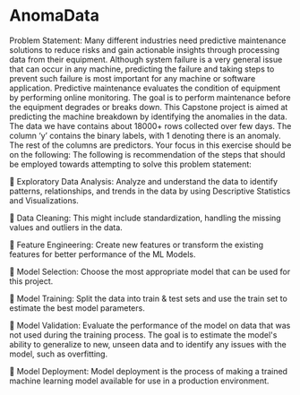 # AnomaData

Problem Statement:
Many different industries need predictive maintenance solutions to reduce risks and gain
actionable insights through processing data from their equipment.
Although system failure is a very general issue that can occur in any machine, predicting the
failure and taking steps to prevent such failure is most important for any machine or software
application.
Predictive maintenance evaluates the condition of equipment by performing online monitoring.
The goal is to perform maintenance before the equipment degrades or breaks down.
This Capstone project is aimed at predicting the machine breakdown by identifying the
anomalies in the data.
The data we have contains about 18000+ rows collected over few days. The column ‘y’ contains
the binary labels, with 1 denoting there is an anomaly. The rest of the columns are predictors.
Your focus in this exercise should be on the following:
The following is recommendation of the steps that should be employed towards attempting to
solve this problem statement:

 Exploratory Data Analysis: Analyze and understand the data to identify patterns,
relationships, and trends in the data by using Descriptive Statistics and Visualizations.

 Data Cleaning: This might include standardization, handling the missing values and
outliers in the data.

 Feature Engineering: Create new features or transform the existing features for better
performance of the ML Models.

 Model Selection: Choose the most appropriate model that can be used for this project.

 Model Training: Split the data into train &amp; test sets and use the train set to estimate the
best model parameters.

 Model Validation: Evaluate the performance of the model on data that was not used
during the training process. The goal is to estimate the model&#39;s ability to generalize to
new, unseen data and to identify any issues with the model, such as overfitting.

 Model Deployment: Model deployment is the process of making a trained machine
learning model available for use in a production environment.
